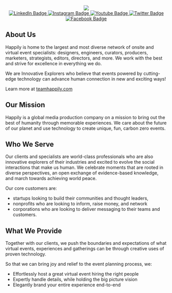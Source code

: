 <div id="header" align="center">
  <img src="https://user-images.githubusercontent.com/5169/181471838-d856ae24-2117-4d6d-977f-6105492a50cc.png" />
  <div id="badges">
    <a href="https://www.linkedin.com/company/happily/">
      <img src="https://img.shields.io/badge/LinkedIn-blue?style=for-the-badge&logo=linkedin&logoColor=white" alt="LinkedIn Badge"/>
    </a>
    <a href="http://instagram.com/teamhappily">
      <img src="https://img.shields.io/badge/Instagram-purple?style=for-the-badge&logo=instagram&logoColor=white" alt="Instagram Badge"/>
    </a>
    <a href="https://www.youtube.com/c/TeamHappily">
      <img src="https://img.shields.io/badge/YouTube-red?style=for-the-badge&logo=youtube&logoColor=white" alt="Youtube Badge"/>
    </a>
    <a href="https://twitter.com/teamhappily">
      <img src="https://img.shields.io/badge/Twitter-blue?style=for-the-badge&logo=twitter&logoColor=white" alt="Twitter Badge"/>
    </a>
    <a href="https://www.facebook.com/teamhappily/">
      <img src="https://img.shields.io/badge/Facebook-blue?style=for-the-badge&logo=facebook&logoColor=white" alt="Facebook Badge"/>
    </a>
  </div>
</div>

## About Us

Happily is home to the largest and most diverse network of onsite and virtual event specialists: designers, engineers, curators, producers, marketers, strategists, editors, directors, and more. We work with the best and strive for excellence in everything we do. 

We are Innovative Explorers who believe that events powered by cutting-edge technology can advance human connection in new and exciting ways! 

Learn more at [teamhappily.com](https://teamhappily.com)


## Our Mission

Happily is a global media production company on a mission to bring out the best of humanity through memorable experiences. We care about the future of our planet and use technology to create unique, fun, carbon zero events.

## Who We Serve

Our clients and specialists are world-class professionals who are also innovative explorers of their industries and excited to evolve the social interactions that make us human. We celebrate moments that are rooted in diverse perspectives, an open exchange of evidence-based knowledge, and march towards achieving world peace.

Our core customers are: 
* startups looking to build their communities and thought leaders,
* nonprofits who are looking to inform, raise money, and network
* corporations who are looking to deliver messaging to their teams and customers. 

## What We Provide

Together with our clients, we push the boundaries and expectations of what virtual events, experiences and gatherings can be through creative uses of proven technology. 

So that we can bring joy and relief to the event planning process, we:

* Effortlessly host a great virtual event hiring the right people
* Expertly handle details, while holding the big picture vision 
* Elegantly brand your entire experience end-to-end


